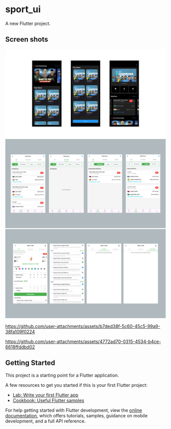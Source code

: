# sport_ui

A new Flutter project.

## Screen shots
![sports_ui.png](assets%2Fsports_ui.png)
![matches_list_screen.png](assets%2Fmatches_list_screen.png)
![sportsUI_match_detailas_screen-liveCommentrySection.png](assets%2FsportsUI_match_detailas_screen-liveCommentrySection.png)


https://github.com/user-attachments/assets/b7ded38f-5c60-45c5-99a9-38fa109f0224

https://github.com/user-attachments/assets/4772ad70-0315-4534-b4ce-6618ffddbd02


## Getting Started

This project is a starting point for a Flutter application.

A few resources to get you started if this is your first Flutter project:

- [Lab: Write your first Flutter app](https://docs.flutter.dev/get-started/codelab)
- [Cookbook: Useful Flutter samples](https://docs.flutter.dev/cookbook)

For help getting started with Flutter development, view the
[online documentation](https://docs.flutter.dev/), which offers tutorials,
samples, guidance on mobile development, and a full API reference.
